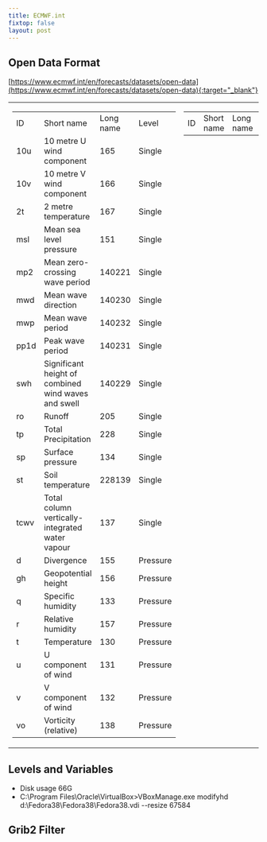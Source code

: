 ```yaml
---
title: ECMWF.int
fixtop: false
layout: post
---
```

## Open Data Format
[https://www.ecmwf.int/en/forecasts/datasets/open-data](https://www.ecmwf.int/en/forecasts/datasets/open-data){:target="_blank"}
<table>
    <tr>
        <td valign="top">
            <table class="table table-sm table-hover table-bordered">
                <tr>
                    <td>ID</td>
                    <td>Short name</td>
                    <td>Long name</td>
                    <td>Level</td>
                </tr>
                <tr>
                    <td>10u</td>
                    <td>10 metre U wind component</td>
                    <td>165</td>
                    <td>Single</td>
                </tr>
                <tr>
                    <td>10v</td>
                    <td>10 metre V wind component</td>
                    <td>166</td>
                    <td>Single</td>
                </tr>
                <tr>
                    <td>2t</td>
                    <td>2 metre temperature</td>
                    <td>167</td>
                    <td>Single</td>
                </tr>
                <tr>
                    <td>msl</td>
                    <td>Mean sea level pressure</td>
                    <td>151</td>
                    <td>Single</td>
                </tr>
                <tr>
                    <td>mp2</td>
                    <td>Mean zero-crossing wave period</td>
                    <td>140221</td>
                    <td>Single</td>
                </tr>
                <tr>
                    <td>mwd</td>
                    <td>Mean wave direction</td>
                    <td>140230</td>
                    <td>Single</td>
                </tr>
                <tr>
                    <td>mwp</td>
                    <td>Mean wave period</td>
                    <td>140232</td>
                    <td>Single</td>
                </tr>
                <tr>
                    <td>pp1d</td>
                    <td>Peak wave period</td>
                    <td>140231</td>
                    <td>Single</td>
                </tr>
                <tr>
                    <td>swh</td>
                    <td>Significant height of combined wind waves and swell</td>
                    <td>140229</td>
                    <td>Single</td>
                </tr>
                <tr>
                    <td>ro</td>
                    <td>Runoff</td>
                    <td>205</td>
                    <td>Single</td>
                </tr>
                <tr>
                    <td>tp</td>
                    <td>Total Precipitation</td>
                    <td>228</td>
                    <td>Single</td>
                </tr>
                <tr>
                    <td>sp</td>
                    <td>Surface pressure</td>
                    <td>134</td>
                    <td>Single</td>
                </tr>
                <tr>
                    <td>st</td>
                    <td>Soil temperature</td>
                    <td>228139</td>
                    <td>Single</td>
                </tr>
                <tr>
                    <td>tcwv</td>
                    <td>
                        <span>
                            Total column
							vertically-integrated water vapour
                        </span>
                    </td>
                    <td>137</td>
                    <td>Single</td>
                </tr>
                <tr>
                    <td>d</td>
                    <td>Divergence</td>
                    <td>155</td>
                    <td>Pressure</td>
                </tr>
                <tr>
                    <td>gh</td>
                    <td>Geopotential height</td>
                    <td>156</td>
                    <td>Pressure</td>
                </tr>
                <tr>
                    <td colspan="1">
                        q
                    </td>
                    <td colspan="1">
                        Specific humidity
                    </td>
                    <td colspan="1">
                        133
                    </td>
                    <td colspan="1">
                        Pressure
                    </td>
                </tr>
                <tr>
                    <td>r</td>
                    <td>Relative humidity</td>
                    <td>157</td>
                    <td>Pressure</td>
                </tr>
                <tr>
                    <td>t</td>
                    <td>Temperature</td>
                    <td>130</td>
                    <td>Pressure</td>
                </tr>
                <tr>
                    <td>u</td>
                    <td>U component of wind</td>
                    <td>131</td>
                    <td>Pressure</td>
                </tr>
                <tr>
                    <td colspan="1">
                        v
                    </td>
                    <td colspan="1">
                        V component of wind
                    </td>
                    <td colspan="1">
                        132
                    </td>
                    <td colspan="1">
                        Pressure
                    </td>
                </tr>
                <tr>
                    <td colspan="1">
                        vo
                    </td>
                    <td colspan="1">
                        Vorticity (relative)
                    </td>
                    <td colspan="1">
                        138
                    </td>
                    <td colspan="1">
                        Pressure
                    </td>
                </tr>
            </table>
        </td>
        <td valign="top">
            <table class="table table-sm table-hover table-bordered">
                <tr>
                    <td>ID</td>
                    <td>Short name</td>
                    <td>Long name</td>
                    <td>Level</td>
                </tr>
            </table>
        </td>
    </tr>
</table>

## Levels and Variables
- Disk usage 66G
- C:\Program Files\Oracle\VirtualBox>VBoxManage.exe modifyhd d:\Fedora38\Fedora38\Fedora38.vdi --resize 67584

## Grib2 Filter